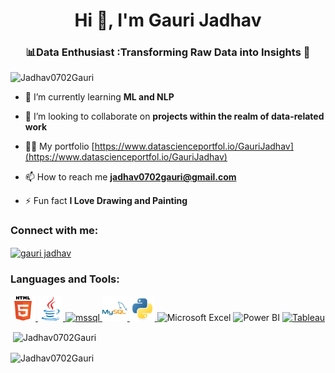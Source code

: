 <h1 align="center">Hi 👋, I'm Gauri Jadhav</h1>
<h3 align="center">📊Data Enthusiast :Transforming Raw Data into Insights 🚀</h3>
<p align="left"> <img src="https://komarev.com/ghpvc/?username=Jadhav0702Gauri&label=Profile%20views&color=0e75b6&style=flat" alt="Jadhav0702Gauri" /> </p>

- 🌱 I’m currently learning **ML and NLP**

- 👯 I’m looking to collaborate on **projects within the realm of data-related work**

- 👨‍💻 My portfolio [https://www.datascienceportfol.io/GauriJadhav](https://www.datascienceportfol.io/GauriJadhav)

- 📫 How to reach me **jadhav0702gauri@gmail.com**

- ⚡ Fun fact **I Love Drawing and Painting**

<h3 align="left">Connect with me:</h3>
<p align="left">
<a href="https://www.linkedin.com/in/jadav07gauri/" target="_blank">
  <img align="center" src="https://raw.githubusercontent.com/rahuldkjain/github-profile-readme-generator/master/src/images/icons/Social/linked-in-alt.svg" alt="gauri jadhav" height="30" width="40" />
</a>

</p>

<h3 align="left">Languages and Tools:</h3>
<p align="left"> <a href="https://www.w3.org/html/" target="_blank" rel="noreferrer"> <img src="https://raw.githubusercontent.com/devicons/devicon/master/icons/html5/html5-original-wordmark.svg" alt="html5" width="40" height="40"/> </a> <a href="https://www.java.com" target="_blank" rel="noreferrer"> <img src="https://raw.githubusercontent.com/devicons/devicon/master/icons/java/java-original.svg" alt="java" width="40" height="40"/> </a> <a href="https://www.microsoft.com/en-us/sql-server" target="_blank" rel="noreferrer"> <img src="https://www.svgrepo.com/show/303229/microsoft-sql-server-logo.svg" alt="mssql" width="40" height="40"/> </a> <a href="https://www.mysql.com/" target="_blank" rel="noreferrer"> <img src="https://raw.githubusercontent.com/devicons/devicon/master/icons/mysql/mysql-original-wordmark.svg" alt="mysql" width="40" height="40"/> </a> <a href="https://www.python.org" target="_blank" rel="noreferrer"> <img src="https://raw.githubusercontent.com/devicons/devicon/master/icons/python/python-original.svg" alt="python" width="40" height="40"/> </a> 
    <img src="https://img.icons8.com/color/48/000000/microsoft-excel-2019--v1.png" alt="Microsoft Excel" width="40" height="40"/>
    <img src="https://img.icons8.com/color/48/000000/power-bi.png" alt="Power BI" width="40" height="40"/> <a href="https://www.tableau.com/" target="_blank">
  <img src="https://img.icons8.com/color/48/000000/tableau-software.png" alt="Tableau" width="40" height="40"/>
</a>

</p>

<p>&nbsp;<img align="center" src="https://github-readme-stats.vercel.app/api?username=Jadhav0702Gauri&show_icons=true&locale=en" alt="Jadhav0702Gauri" /></p>

<p><img align="center" src="https://github-readme-streak-stats.herokuapp.com/?user=Jadhav0702Gauri&" alt="Jadhav0702Gauri" /></p>
